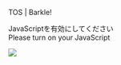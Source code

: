 TOS | Barkle!

JavaScriptを有効にしてください  
Please turn on your JavaScript

![](/static-assets/splash.png?1728953842366)